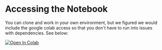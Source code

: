 # Accessing the Notebook

You can clone and work in your own environment, but we figured we would include the google colab access so that you don't have to run into issues with dependencies.
See below:

[![Open In Colab](https://colab.research.google.com/assets/colab-badge.svg)](https://colab.research.google.com/github/s-miramontes/News_Filter/blob/master/Pilot/Data%20Cleanse%20and%20Clustering%20Models.ipynb)
